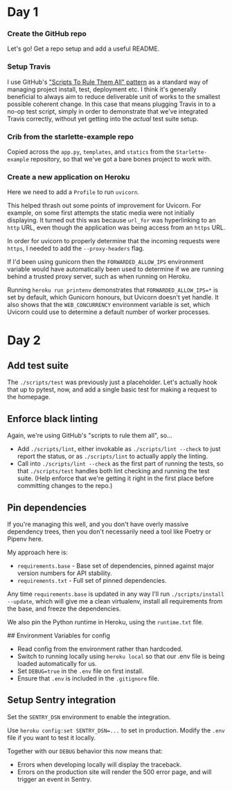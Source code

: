# Day 1

### Create the GitHub repo

Let's go! Get a repo setup and add a useful README.

### Setup Travis

I use GitHub's ["Scripts To Rule Them All" pattern](https://github.com/github/scripts-to-rule-them-all) as a standard way of managing project install, test, deployment etc. I think it's generally beneficial to always aim to reduce deliverable unit of works to the smallest possible coherent change. In this case that means plugging Travis in to a no-op test script, simply in order to demonstrate that we've integrated Travis correctly, without yet getting into the *actual* test suite setup.

### Crib from the starlette-example repo

Copied across the `app.py`, `templates`, and `statics` from the `Starlette-example` repository, so that we've got a bare bones project to work with.

### Create a new application on Heroku

Here we need to add a `Profile` to run `uvicorn`.

This helped thrash out some points of improvement for Uvicorn. For example, on some first attempts the static media were not initially displaying. It turned out this was because `url_for` was hyperlinking to an `http` URL, even though the application was being access from an `https` URL.

In order for uvicorn to properly determine that the incoming requests were `https`, I needed to add the `--proxy-headers` flag.

If I'd been using gunicorn then the `FORWARDED_ALLOW_IPS` environment variable would have automatically been used to determine if we are running behind a trusted proxy server, such as when running on Heroku.

Running `heroku run printenv` demonstrates that `FORWARDED_ALLOW_IPS=*` is set by default, which Gunicorn honours, but Uvicorn doesn't yet handle. It also shows that the `WEB_CONCURRENCY` environment variable is set, which Uvicorn could use to determine a default number of worker processes.

# Day 2

## Add test suite

The `./scripts/test` was previously just a placeholder. Let's actually hook that up to pytest, now, and add a single basic test for making a request to the homepage.

## Enforce black linting

Again, we're using GitHub's "scripts to rule them all", so...

* Add `./scripts/lint`, either invokable as `./scripts/lint --check` to just report the status, or as `./scripts/lint` to actually apply the linting.
* Call into `./scripts/lint --check` as the first part of running the tests, so that `./scripts/test` handles both lint checking and running the test suite. (Help enforce that we're getting it right in the first place before committing changes to the repo.)

## Pin dependencies

If you're managing this well, and you don't have overly massive dependency trees, then you don't necessarily need a tool like Poetry or Pipenv here.

My approach here is:

* `requirements.base` - Base set of dependencies, pinned against major version numbers for API stability.
* `requirements.txt` - Full set of pinned dependencies.

Any time `requirements.base` is updated in any way I'll run `./scripts/install --update`, which will give me a clean virtualenv, install all requirements from the base, and freeze the dependencies.

We also pin the Python runtime in Heroku, using the `runtime.txt` file.

## Environment Variables for config

* Read config from the environment rather than hardcoded.
* Switch to running locally using `heroku local` so that our .env file is being loaded
automatically for us.
* Set `DEBUG=true` in the `.env` file on first install.
* Ensure that `.env` is included in the `.gitignore` file.

## Setup Sentry integration

Set the `SENTRY_DSN` environment to enable the integration.

Use `heroku config:set SENTRY_DSN=...` to set in production.
Modify the `.env` file if you want to test it locally.

Together with our `DEBUG` behavior this now means that:

* Errors when developing locally will display the traceback.
* Errors on the production site will render the 500 error page, and will trigger an event in Sentry.
